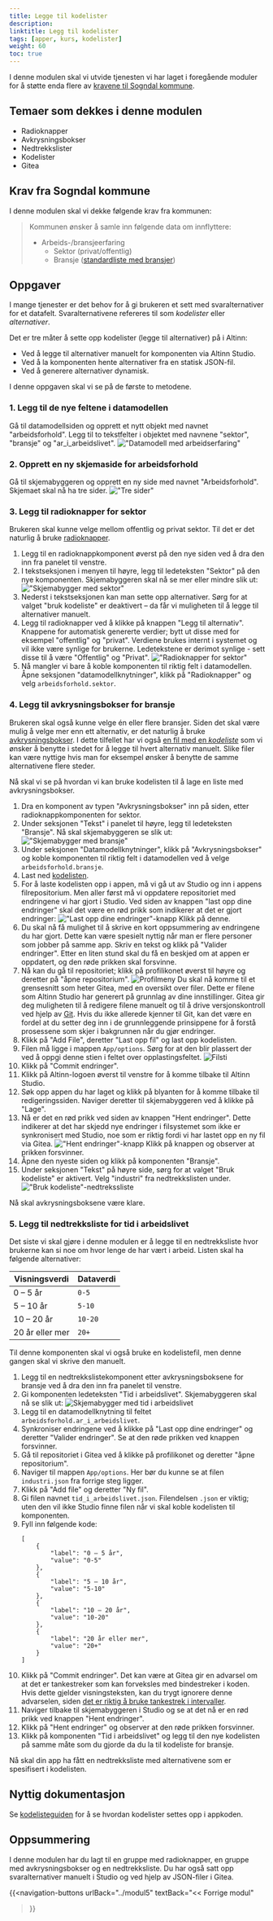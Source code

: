 ```yaml
---
title: Legge til kodelister
description: 
linktitle: Legg til kodelister
tags: [apper, kurs, kodelister]
weight: 60
toc: true
---
```


I denne modulen skal vi utvide tjenesten vi har laget i foregående moduler for å støtte enda flere av [kravene til Sogndal kommune](../case/#krav-fra-kommunen).

## Temaer som dekkes i denne modulen
- Radioknapper
- Avkrysningsbokser
- Nedtrekkslister
- Kodelister
- Gitea

## Krav fra Sogndal kommune
I denne modulen skal vi dekke følgende krav fra kommunen:
> Kommunen ønsker å samle inn følgende data om innflyttere:
> - Arbeids-/bransjeerfaring
>   - Sektor (privat/offentlig)
>   - Bransje ([standardliste med bransjer](../industry.json))

## Oppgaver

I mange tjenester er det behov for å gi brukeren et sett med svaralternativer for et datafelt.
Svaralternativene refereres til som _kodelister_ eller _alternativer_.

Det er tre måter å sette opp kodelister (legge til alternativer) på i Altinn:
- Ved å legge til alternativer manuelt for komponenten via Altinn Studio.
- Ved å la komponenten hente alternativer fra en statisk JSON-fil.
- Ved å generere alternativer dynamisk.

I denne oppgaven skal vi se på de første to metodene.

### 1. Legg til de nye feltene i datamodellen
Gå til datamodellsiden og opprett et nytt objekt med navnet "arbeidsforhold". Legg til to tekstfelter i objektet med navnene "sektor", "bransje" og "ar_i_arbeidslivet".
!["Datamodell med arbeidserfaring"](datamodell.png)

### 2. Opprett en ny skjemaside for arbeidsforhold
Gå til skjemabyggeren og opprett en ny side med navnet "Arbeidsforhold". Skjemaet skal nå ha tre sider.
!["Tre sider"](tre_sider.png)

### 3. Legg til radioknapper for sektor
Brukeren skal kunne velge mellom offentlig og privat sektor. Til det er det naturlig å bruke [radioknapper](/nb/altinn-studio/reference/ux/components/radiobuttons/).

1. Legg til en radioknappkomponent øverst på den nye siden ved å dra den inn fra panelet til venstre.
2. I tekstseksjonen i menyen til høyre, legg til ledeteksten "Sektor" på den nye komponenten. Skjemabyggeren skal nå se mer eller mindre slik ut:
   !["Skjemabygger med sektor"](skjemabygger_med_sektor.png)
3. Nederst i tekstseksjonen kan man sette opp alternativer. Sørg for at valget "bruk kodeliste" er deaktivert – da får vi muligheten til å legge til alternativer manuelt.
4. Legg til radioknapper ved å klikke på knappen "Legg til alternativ". Knappene for automatisk genererte verdier; bytt ut disse med for eksempel "offentlig" og "privat". Verdiene brukes internt i systemet og vil ikke være synlige for brukerne. Ledetekstene er derimot synlige - sett disse til å være "Offentlig" og "Privat".
   !["Radioknapper for sektor"](radioknapper_sektor.png)
5. Nå mangler vi bare å koble komponenten til riktig felt i datamodellen. Åpne seksjonen "datamodellknytninger", klikk på "Radioknapper" og velg `arbeidsforhold.sektor`.

### 4. Legg til avkrysningsbokser for bransje
Brukeren skal også kunne velge én eller flere bransjer. Siden det skal være mulig å velge mer enn ett alternativ, er det naturlig å bruke [avkrysningsbokser](/nb/altinn-studio/reference/ux/components/checkboxes/). I dette tilfellet har vi også [en fil med en _kodeliste_](industri.json) som vi ønsker å benytte i stedet for å legge til hvert alternativ manuelt. Slike filer kan være nyttige hvis man for eksempel ønsker å benytte de samme alternativene flere steder.

Nå skal vi se på hvordan vi kan bruke kodelisten til å lage en liste med avkrysningsbokser.

1. Dra en komponent av typen "Avkrysningsbokser" inn på siden, etter radioknappkomponenten for sektor.
2. Under seksjonen "Tekst" i panelet til høyre, legg til ledeteksten "Bransje". Nå skal skjemabyggeren se slik ut:
   !["Skjemabygger med bransje"](skjemabygger_med_bransje.png)
3. Under seksjonen "Datamodellknytninger", klikk på "Avkrysningsbokser" og koble komponenten til riktig felt i datamodellen ved å velge `arbeidsforhold.bransje`.
4. Last ned [kodelisten](industri.json).
5. For å laste kodelisten opp i appen, må vi gå ut av Studio og inn i appens filrepositorium. Men aller først må vi oppdatere repositoriet med endringene vi har gjort i Studio. Ved siden av knappen "last opp dine endringer" skal det være en rød prikk som indikerer at det er gjort endringer:
   !["Last opp dine endringer"-knapp](last_opp_dine_endringer.png)
   Klikk på denne.
6. Du skal nå få mulighet til å skrive en kort oppsummering av endringene du har gjort. Dette kan være spesielt nyttig når man er flere personer som jobber på samme app. Skriv en tekst og klikk på "Valider endringer". Etter en liten stund skal du få en beskjed om at appen er oppdatert, og den røde prikken skal forsvinne.
7. Nå kan du gå til repositoriet; klikk på profilikonet øverst til høyre og deretter på "åpne repositorium".
   ![Profilmeny](profilmeny.png)
   Du skal nå komme til et grensesnitt som heter Gitea, med en oversikt over filer. Dette er filene som Altinn Studio har generert på grunnlag av dine innstillinger. Gitea gir deg muligheten til å redigere filene manuelt og til å drive versjonskontroll ved hjelp av [Git](https://git-scm.com/). Hvis du ikke allerede kjenner til Git, kan det være en fordel at du setter deg inn i de grunnleggende prinsippene for å forstå prosessene som skjer i bakgrunnen når du gjør endringer.
8. Klikk på "Add File", deretter "Last opp fil" og last opp kodelisten.
9. Filen må ligge i mappen `App/options`. Sørg for at den blir plassert der ved å oppgi denne stien i feltet over opplastingsfeltet.
   ![Filsti](filsti.png)
10. Klikk på "Commit endringer".
11. Klikk på Altinn-logoen øverst til venstre for å komme tilbake til Altinn Studio.
12. Søk opp appen du har laget og klikk på blyanten for å komme tilbake til redigeringssiden. Naviger deretter til skjemabyggeren ved å klikke på "Lage".
13. Nå er det en rød prikk ved siden av knappen "Hent endringer". Dette indikerer at det har skjedd nye endringer i filsystemet som ikke er synkronisert med Studio, noe som er riktig fordi vi har lastet opp en ny fil via Gitea.
   !["Hent endringer"-knapp](hent_endringer.png)
   Klikk på knappen og observer at prikken forsvinner.
14. Åpne den nyeste siden og klikk på komponenten "Bransje".
15. Under seksjonen "Tekst" på høyre side, sørg for at valget "Bruk kodeliste" er aktivert. Velg "industri" fra nedtrekkslisten under.
    !["Bruk kodeliste"-nedtrekssliste](bruk_kodeliste.png)

Nå skal avkrysningsboksene være klare.

### 5. Legg til nedtrekksliste for tid i arbeidslivet
Det siste vi skal gjøre i denne modulen er å legge til en nedtrekksliste hvor brukerne kan si noe om hvor lenge de har vært i arbeid. Listen skal ha følgende alternativer:

| Visningsverdi   | Dataverdi |
|-----------------|-----------|
| 0 – 5 år        | `0-5`     |
| 5 – 10 år       | `5-10`    |
| 10 – 20 år      | `10-20`   |
| 20 år eller mer | `20+`     |

Til denne komponenten skal vi også bruke en kodelistefil, men denne gangen skal vi skrive den manuelt.

1. Legg til en nedtrekkslistekomponent etter avkrysningsboksene for bransje ved å dra den inn fra panelet til venstre.
2. Gi komponenten ledeteksten "Tid i arbeidslivet". Skjemabyggeren skal nå se slik ut:
   ![Skjemabygger med tid i arbeidslivet](skjemabygger_med_tid_i_arbeidslivet.png)
3. Legg til en datamodellknytning til feltet `arbeidsforhold.ar_i_arbeidslivet`.
4. Synkroniser endringene ved å klikke på "Last opp dine endringer" og deretter "Valider endringer". Se at den røde prikken ved knappen forsvinner.
5. Gå til repositoriet i Gitea ved å klikke på profilikonet og deretter "åpne repositorium".
6. Naviger til mappen `App/options`. Her bør du kunne se at filen `industri.json` fra forrige steg ligger.
7. Klikk på "Add file" og deretter "Ny fil".
8. Gi filen navnet `tid_i_arbeidslivet.json`. Filendelsen `.json` er viktig; uten den vil ikke Studio finne filen når vi skal koble kodelisten til komponenten.
9. Fyll inn følgende kode:
   ```
   [
       {
           "label": "0 – 5 år",
           "value": "0-5"
       },
       {
           "label": "5 – 10 år",
           "value": "5-10"
       },
       {
           "label": "10 – 20 år",
           "value": "10-20"
       },
       {
           "label": "20 år eller mer",
           "value": "20+"
       }
   ]
   ```
10. Klikk på "Commit endringer". Det kan være at Gitea gir en advarsel om at det er tankestreker som kan forveksles med bindestreker i koden. Hvis dette gjelder visningsteksten, kan du trygt ignorere denne advarselen, siden [det er riktig å bruke tankestrek i intervaller](https://sprakradet.no/godt-og-korrekt-sprak/spraktips/tankestrek-og-bindestrek/).
11. Naviger tilbake til skjemabyggeren i Studio og se at det nå er en rød prikk ved knappen "Hent endringer".
12. Klikk på "Hent endringer" og observer at den røde prikken forsvinner.
13. Klikk på komponenten "Tid i arbeidslivet" og legg til den nye kodelisten på samme måte som du gjorde da du la til kodeliste for bransje.

Nå skal din app ha fått en nedtrekksliste med alternativene som er spesifisert i kodelisten.

## Nyttig dokumentasjon
Se [kodelisteguiden](../../../guides/options/) for å se hvordan kodelister settes opp i appkoden.

## Oppsummering
I denne modulen har du lagt til en gruppe med radioknapper, en gruppe med avkrysningsbokser og en nedtrekksliste. Du har også satt opp svaralternativer manuelt i Studio og ved hjelp av JSON-filer i Gitea.

{{<navigation-buttons
  urlBack="../modul5"
  textBack="<< Forrige modul"
>}}
